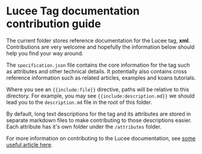 # Lucee Tag documentation contribution guide

The current folder stores reference documentation for the Lucee tag, **xml**. Contributions are very welcome and hopefully the information below should help you find your way around.

The `specification.json` file contains the core information for the tag such as attributes and other technical details. It potentially also contains cross reference information such as related articles, examples and koans tutorials.

Where you see an `{{include:file}}` directive, paths will be relative to  this directory. For example, you may see `{{include:description.md}}` we should lead you to the `description.md` file in the root of this folder.

By default, long text descriptions for the tag and its attributes are stored in separate markdown files to make contributing to those descriptions easier. Each attribute has it's own folder under the `/attributes` folder.

For more information on contributing to the Lucee documentation, see [some useful article here](http://www.lucee.org/).